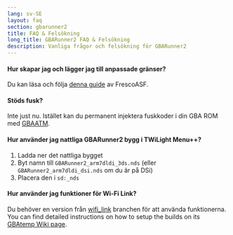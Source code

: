 ```yaml
---
lang: sv-SE
layout: faq
section: gbarunner2
title: FAQ & Felsökning
long_title: GBARunner2 FAQ & Felsökning
description: Vanliga frågor och felsökning för GBARunner2
---
```


#### Hur skapar jag och lägger jag till anpassade gränser?

Du kan läsa och följa [denna guide](https://docs.google.com/document/d/1owjiW-1fHEbokrkK2ZuPFjR2-N9s1dXCCAM3ghWRtxk/edit?usp=sharing) av FrescoASF.

#### Stöds fusk?

Inte just nu. Istället kan du permanent injektera fuskkoder i din GBA ROM med [GBAATM](https://gbatemp.net/threads/gba-auto-trainer-maker-gbaatm.99334/).

#### Hur använder jag nattliga GBARunner2 bygg i TWiLight Menu++?

1. Ladda ner det nattliga bygget
1. Byt namn till `GBARunner2_arm7dldi_3ds.nds` (eller `GBARunner2_arm7dldi_dsi.nds` om du är på DSi)
1. Placera den i `sd:_nds`

#### Hur använder jag funktioner för Wi-Fi Link?

Du behöver en version från [wifi_link](https://github.com/Gericom/GBARunner2/tree/wifi_link) branchen för att använda funktionerna. You can find detailed instructions on how to setup the builds on its [GBAtemp Wiki page](https://wiki.gbatemp.net/wiki/GBARunner2/Link).
